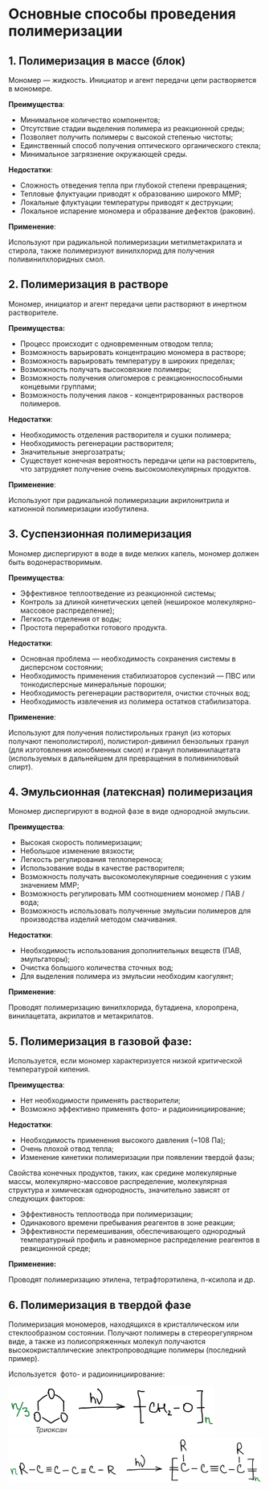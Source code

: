 # Основные способы проведения полимеризации

## 1. Полимеризация в массе (блок)

Мономер — жидкость. Инициатор и агент передачи цепи растворяется в мономере.

**Преимущества**:

* Минимальное количество компонентов;
* Отсутствие стадии выделения полимера из реакционной среды;
* Позволяет получить полимеры с высокой степенью чистоты;
* Единственный способ получения оптического органического стекла;
* Минимальное загрязнение окружающей среды.

**Недостатки**:

* Сложность отведения тепла при глубокой степени превращения;
* Тепловые флуктуации приводят к образованию широкого ММР;
* Локальные флуктуации температуры приводят к деструкции;
* Локальное испарение мономера и образвание дефектов (раковин).

**Применение**:

Используют при радикальной полимеризации метилметакрилата и стирола, также полимеризуют винилхлорид для получения поливинилхлоридных смол.

## 2. Полимеризация в растворе

Мономер, инициатор и агент передачи цепи растворяют в инертном растворителе.

**Преимущества:**

* Процесс происходит с одновременным отводом тепла;
* Возможность варьировать концентрацию мономера в растворе;
* Возможность варьировать температуру в широких пределах;
* Возможность получать высоковязкие полимеры;
* Возможность получения олигомеров с реакционноспособными концевыми группами;
* Возможность получения лаков - концентрированных растворов полимеров.

**Недостатки**:

* Необходимость отделения растворителя и сушки полимера;
* Необходимость регенерации растворителя;
* Значительные энергозатраты;
* Существует конечная вероятность передачи цепи на растовритель, что затрудняет получение очень высокомолекулярных продуктов.

**Применение**:

Используют при радикальной полимеризации акрилонитрила и катионной полимеризации изобутилена.

## 3. Суспензионная полимеризация

Мономер диспергируют в воде в виде мелких капель, мономер должен быть водонерастворимым.

**Преимущества**:

* Эффективное теплоотведение из реакционной системы;
* Контроль за длиной кинетических цепей (неширокое молекулярно-массовое распределение);
* Легкость отделения от воды;
* Простота переработки готового продукта.

**Недостатки**:

* Основная проблема — необходимость сохранения системы в дисперсном состоянии;
* Необходимость применения стабилизаторов суспензий — ПВС или тонкодисперсные минеральные порошки;
* Необходимость регенерации растворителя, очистки сточных вод;
* Необходимость извлечения из полимера остатков стабилизатора.

**Применение**:

Используют для получения полистирольных гранул (из которых получают пенополистирол), полистирол-дивинил бензольных гранул (для изготовления ионобменных смол) и гранул поливинилацетата (используемых в дальнейшем для превращения в поливиниловый спирт).

## 4. Эмульсионная (латексная) полимеризация

Мономер диспергируют в водной фазе в виде однородной эмульсии.

**Преимущества**:

* Высокая скорость полимеризации;
* Небольшое изменение вязкости;
* Легкость регулирования теплопереноса;
* Использование воды в качестве растворителя;
* Возможность получать высокомолекулярные соединения с узким значением ММР;
* Возможность регулировать ММ соотношением мономер / ПАВ / вода;
* Возможность использовать полученные эмульсии полимеров для производства изделий методом смачивания.

**Недостатки**:

* Необходимость использования дополнительных веществ (ПАВ, эмульгаторы);
* Очистка большого количества сточных вод;
* Для выделения полимера из эмульсии необходим каогулянт;

**Применение**:

Проводят полимеризацию винилхлорида, бутадиена, хлоропрена, винилацетата, акрилатов и метакрилатов.

## 5. Полимеризация в газовой фазе:

Используется, если мономер характеризуется низкой критической температурой кипения.

**Преимущества**:

* Нет необходимости применять растворители;
* Возможно эффективно применять фото- и радиоинициирование;

**Недостатки**:

* Необходимость применения высокого давления (~108 Па);
* Очень плохой отвод тепла;
* Изменение кинетики полимеризации при появлении твердой фазы;

Свойства конечных продуктов, таких, как средине молекулярные массы, молекулярно-массовое распределение, молекулярная структура и химическая однородность, значительно зависят от следующих факторов:

* Эффективность теплоотвода при полимеризации;
* Одинакового времени пребывания реагентов в зоне реакции;
* Эффективности перемешивания, обеспечивающего однородный температурный профиль и равномерное распределение реагентов в реакционной среде;

**Применение:**

Проводят полимеризацию этилена, тетрафторэтилена, п-ксилола и др.

## 6. Полимеризация в твердой фазе

Полимеризация мономеров, находящихся в кристаллическом или стеклообразном состоянии. Получают полимеры в стереорегулярном виде, а также из полисопряженных молекул получаются высококристаллические электропроводящие полимеры (последний пример).

Используется  фото- и радиоинициирование:

![](../images/vms/sposoby-provedeniya/sposoby_clip_image001.png) ![](../images/vms/sposoby-provedeniya/sposoby_clip_image001_0000.png)

